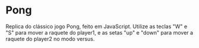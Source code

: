 # Pong
Replica do clássico jogo Pong, feito em JavaScript.
Utilize as teclas "W" e "S" para mover a raquete do player1, e as setas "up" e "down" para mover a raquete do player2 no modo versus.
